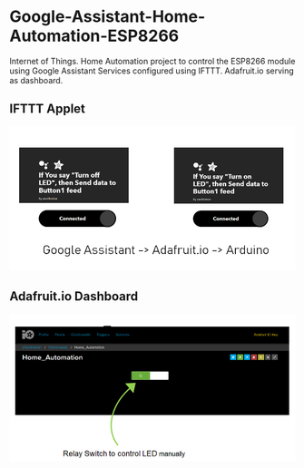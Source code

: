 # Google-Assistant-Home-Automation-ESP8266
Internet of Things. Home Automation project to control the ESP8266 module using Google Assistant Services configured using IFTTT. Adafruit.io serving as dashboard.


## IFTTT Applet
<img src='img/Applet.png'>

## Adafruit.io Dashboard
<img src='img/adafruit.png'>

